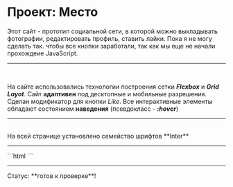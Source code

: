 # Проект: Место

Этот сайт - прототип социальной сети, в которой можно выкладывать фотографии, редактировать профиль, ставить лайки. Пока я не могу сделать так. чтобы все кнопки заработали, так как мы еще не начали прохождеие JavaScript.<hr><br>

На сайте использовались технологии построения сетки ***Flexbox*** и ***Grid Layot***. Сайт **адаптивен** под десктопные и мобильные разрешения. Сделан модификатор для кнопки *Like*. Все интерактивные элементы обладают состоянием **наведения** (псевдокласс - ***:hover***)
<hr><br>
На всей странице установлено семейство шрифтов **Inter**
<br><hr>
```html <meta charset="UTF-8"> <meta name="viewport" content="width=device-width, initial-scale=1.0">```
<br><hr>
Статус: **готов к проверке**! 
